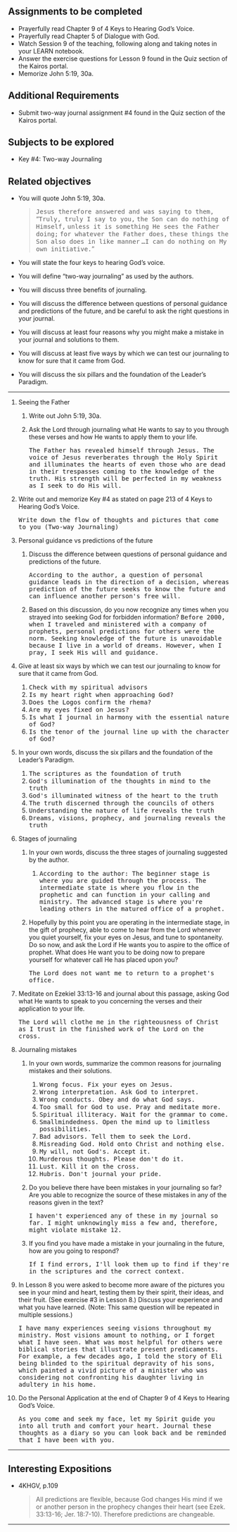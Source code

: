 ---
---

## Assignments to be completed

- Prayerfully read Chapter 9 of 4 Keys to Hearing God’s Voice.
- Prayerfully read Chapter 5 of Dialogue with God.
- Watch Session 9 of the teaching, following along and taking notes in your LEARN notebook.
- Answer the exercise questions for Lesson 9 found in the Quiz section of the Kairos portal.
- Memorize John 5:19, 30a.

## Additional Requirements

- Submit two-way journal assignment #4 found in the Quiz section of the Kairos portal.

## Subjects to be explored

- Key #4: Two-way Journaling

## Related objectives

- You will quote John 5:19, 30a.
  > <samp>Jesus therefore answered and was saying to them,</samp>
  “<samp>Truly, truly I say to you,</samp>
  <samp>the Son can do nothing of Himself,</samp>
  <samp>unless it is something He sees the Father doing;</samp>
  <samp>for whatever the Father does,</samp>
  <samp>these things the Son also does in like manner</samp>
  <samp>…I can do nothing on My own initiative.</samp>”

- You will state the four keys to hearing God’s voice.
- You will define “two-way journaling” as used by the authors.
- You will discuss three benefits of journaling.
- You will discuss the difference between questions of personal guidance and predictions of the future, and be careful to ask the right questions in your journal.
- You will discuss at least four reasons why you might make a mistake in your journal and solutions to them.
- You will discuss at least five ways by which we can test our journaling to know for sure that it came from God.
- You will discuss the six pillars and the foundation of the Leader’s Paradigm.

<hr class='section' />

1. Seeing the Father

   1. Write out John 5:19, 30a.

   2. Ask the Lord through journaling what He wants to say to you through these verses and how He wants to apply them to your life.

      <samp>The Father has revealed himself through Jesus. The voice of Jesus reverberates through the Holy Spirit and illuminates the hearts of even those who are dead in their trespasses coming to the knowledge of the truth. His strength will be perfected in my weakness as I seek to do His will.</samp>

2. Write out and memorize Key #4 as stated on page 213 of 4 Keys to Hearing God’s Voice.

   <samp>Write down the flow of thoughts and pictures that come to you (Two-way Journaling)</samp>

3. Personal guidance vs predictions of the future

   1. Discuss the difference between questions of personal guidance and predictions of the future.

      <samp>According to the author, a question of personal guidance leads in the direction of a decision, whereas prediction of the future seeks to know the future and can influence another person's free will.</samp>

   2. Based on this discussion, do you now recognize any times when you strayed into seeking God for forbidden information?
      <samp>Before 2000, when I traveled and ministered with a company of prophets, personal predictions for others were the norm. Seeking knowledge of the future is unavoidable because I live in a world of dreams. However, when I pray, I seek His will and guidance.</samp>

4. Give at least six ways by which we can test our journaling to know for sure that it came from God.

   1. <samp>Check with my spiritual advisors</samp>
   2. <samp>Is my heart right when approaching God?</samp>
   3. <samp>Does the Logos confirm the rhema?</samp>
   4. <samp>Are my eyes fixed on Jesus?</samp>
   5. <samp>Is what I journal in harmony with the essential nature of God?</samp>
   6. <samp>Is the tenor of the journal line up with the character of God?</samp>

5. In your own words, discuss the six pillars and the foundation of the Leader’s Paradigm.

   1. <samp>The scriptures as the foundation of truth</samp>
   2. <samp>God's illumination of the thoughts in mind to the truth</samp>
   3. <samp>God's illuminated witness of the heart to the truth</samp>
   4. <samp>The truth discerned through the councils of others</samp>
   5. <samp>Understanding the nature of life reveals the truth</samp>
   6. <samp>Dreams, visions, prophecy, and journaling reveals the truth</samp>

6. Stages of journaling
   1. In your own words, discuss the three stages of journaling suggested by the author.

      1. <samp>According to the author: The beginner stage is where you are guided through the process. The intermediate state is where you flow in the prophetic and can function in your calling and ministry. The advanced stage is where you're leading others in the matured office of a prophet.</samp>

   2. Hopefully by this point you are operating in the intermediate stage, in the gift of prophecy, able to come to hear from the Lord whenever you quiet yourself, fix your eyes on Jesus, and tune to spontaneity. Do so now, and ask the Lord if He wants you to aspire to the office of prophet. What does He want you to be doing now to prepare yourself for whatever call He has placed upon you?

      <samp>The Lord does not want me to return to a prophet's office.</samp>

7. Meditate on Ezekiel 33:13-16 and journal about this passage, asking God what He wants to speak to you concerning the verses and their application to your life.

   <samp>The Lord will clothe me in the righteousness of Christ as I trust in the finished work of the Lord on the cross.</samp>

8. Journaling mistakes

   1. In your own words, summarize the common reasons for journaling mistakes and their solutions.

      1. <samp>Wrong focus. Fix your eyes on Jesus.</samp>
      2. <samp>Wrong interpretation. Ask God to interpret.</samp>
      3. <samp>Wrong conducts. Obey and do what God says.</samp>
      4. <samp>Too small for God to use. Pray and meditate more.</samp>
      5. <samp>Spiritual illiteracy. Wait for the grammar to come.</samp>
      6. <samp>Smallmindedness. Open the mind up to limitless possibilities.</samp>
      7. <samp>Bad advisors. Tell them to seek the Lord.</samp>
      8. <samp>Misreading God. Hold onto Christ and nothing else.</samp>
      9. <samp>My will, not God's. Accept it.</samp>
      10. <samp>Murderous thoughts. Please don't do it.</samp>
      11. <samp>Lust. Kill it on the cross.</samp>
      12. <samp>Hubris. Don't journal your pride.</samp>

   2. Do you believe there have been mistakes in your journaling so far? Are you able to recognize the source of these mistakes in any of the reasons given in the text?

      <samp>I haven't experienced any of these in my journal so far. I might unknowingly miss a few and, therefore, might violate mistake 12.</samp>

   3. If you find you have made a mistake in your journaling in the future, how are you going to respond?

      <samp>If I find errors, I'll look them up to find if they're in the scriptures and the correct context.</samp>

9. In Lesson 8 you were asked to become more aware of the pictures you see in your mind and heart, testing them by their spirit, their ideas, and their fruit. (See exercise #3 in Lesson 8.) Discuss your experience and what you have learned. (Note: This same question will be repeated in multiple sessions.)

   <samp>I have many experiences seeing visions throughout my ministry. Most visions amount to nothing, or I forget what I have seen. What was most helpful for others were biblical stories that illustrate present predicaments. For example, a few decades ago, I told the story of Eli being blinded to the spiritual depravity of his sons, which painted a vivid picture of a minister who was considering not confronting his daughter living in adultery in his home.</samp>

10. Do the Personal Application at the end of Chapter 9 of 4 Keys to Hearing God’s Voice.

    <samp>As you come and seek my face, let my Spirit guide you into all truth and comfort your heart. Journal these thoughts as a diary so you can look back and be reminded that I have been with you.</samp>
<hr class='section' />

## Interesting Expositions

- 4KHGV, p.109

  > All predictions are flexible, because God changes His mind if we or another person in the prophecy changes their heart (see Ezek. 33:13-16; Jer. 18:7-10). Therefore predictions are changeable.

<hr class='logo' />